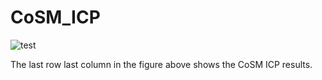 # CoSM_ICP
![test](gif_1.gif)

The last row last column in the figure above shows the CoSM ICP results.
